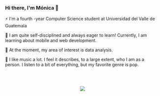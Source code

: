 ### Hi there, I'm Mónica 👋

⚡ I'm a fourth -year Computer Science student at Universidad del Valle de Guatemala

🌱 I am quite self-disciplined and always eager to learn! Currently, I am learning about mobile and web development.

🔭 At the moment, my area of interest is data analysis.

🎹 I like music a lot. I feel it describes, to a large extent, who I am as a person. I listen to a bit of everything, but my favorite genre is pop. 

<br> <br>

<p align="center">
  <img src="https://github-readme-stats.vercel.app/api/top-langs/?username=alee2602&layout=compact" />
</p>

<!--
**alee2602/alee2602** is a ✨ _special_ ✨ repository because its `README.md` (this file) appears on your GitHub profile.

Here are some ideas to get you started:

- 🔭 I’m currently working on ...
- 🌱 I’m currently learning ...
- 👯 I’m looking to collaborate on ...
- 🤔 I’m looking for help with ...
- 💬 Ask me about ...
- 📫 How to reach me: ...
- 😄 Pronouns: ...
- ⚡ Fun fact: ...
-->
